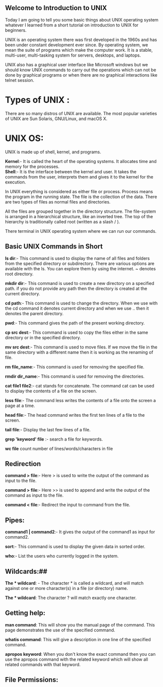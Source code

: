 ## Welcome to Introduction to UNIX 

  Today I am going to tell you some basic things about UNIX operating system whatever I learned from a short tutorial on introduction to UNIX for beginners.
  
  UNIX is an operating system there was first developed in the 1960s and has been under constant development ever since. By operating system, we mean the suite of programs which make the computer work. It is a stable, multi-user, multi-tasking system for servers, desktops, and laptops. 
  
  UNIX also has a graphical user interface like Microsoft windows but we should know UNIX commands to carry out the operations which can not be done by graphical programs or when there are no graphical interactions like telnet session.

# Types of UNIX :
  There are so many distros of UNIX are available. The most popular varieties of UNIX are Sun Solaris, GNU/Linux, and macOS X. 

# UNIX OS:
  UNIX is made up of shell, kernel, and programs.
  
 **Kernel**:- It is called the heart of the operating systems. It allocates time and memory for the processes.\
 **Shell**:-  It is the interface between the kernel and user. It takes the commands from the user, interprets them and gives it to the kernel for the execution.
  
  In UNIX everything is considered as either file or process.
  Process means the program in the running state.
  The file is the collection of the data.
  There are two types of files as normal files and directories.
  
  All the files are grouped together in the directory structure. The file-system is arranged in a hierarchical structure, like an inverted tree. The top of the hierarchy is traditionally called root (written as a slash / ).
  
  There terminal in UNIX operating system where we can run our commands.
  
## Basic UNIX Commands in Short
  **ls dir**:-
    This command is used to display the name of all files and folders from the specified directory or subdirectory.
There are various options are available with the ls. You can explore them by using the internet. ~ denotes root directory.

**mkdir dir**:-
    This command is used to create a new directory on a specified path. if you do not provide any path then the directory is created at the current directory.
    
**cd path**:-
    This command is used to change the directory. When we use with the cd command it denotes current directory and when we use .. then it denotes the parent directory.
    
**pwd**:-
    This command gives the path of the present working directory.
    
**cp src dest**:-
    This command is used to copy the files either in the same directory or in the specified directory.
    
**mv src dest**:-
    This command is used to move files. If we move the file in the same directory with a different name then it is working as the renaming of file.
    
**rm file_name**:-
    This command is used for removing the specified file.
    
**rmdir dir_name**:-
    This command is used for removing the directories.
    
**cat file1 file2**:-
    cat stands for concatenate. The command cat can be used to display the contents of a file on the screen.
    
**less file**:-
    The command less writes the contents of a file onto the screen a page at a time.
    
**head file**:-
    The head command writes the first ten lines of a file to the screen. 

 **tail  file**:-
	 Display the last few lines of a file.
 
 **grep 'keyword' file** :-
	search a file for keywords. 

 **wc file** 
	 count number of lines/words/characters in file

## Redirection
**command > file**:-
	Here > is used to write the output of the command as input to the file.

**command > file**:- 
	Here >> is used to append and write the output of the command as input to the file.

**command < file**:-
	Redirect the input to command from the file.

## Pipes: 
**command1 | command2**:-
	It gives the output of the  command1 as input for command2.

**sort**:-
	This command is used to display the given data in sorted order.

**who**:- 
	List the users who currently logged in the system.

## Wildcards:##
**The * wildcard**: -
	The character * is called a wildcard, and will match against one or more character(s) in a file (or directory) name.

**The * wildcard**:
	The character ? will match exactly one character.

## Getting help:
**man command**:
	This will show you the manual page of the command. This page demonstrates the use of the specified command.

**whatis command**:
	This will give a description in one line of the specified command.

**apropos keyword**:
	When you don't know the exact command then you can use the apropos command with the related keyword which will show all related commands with that keyword.

## File Permissions:

